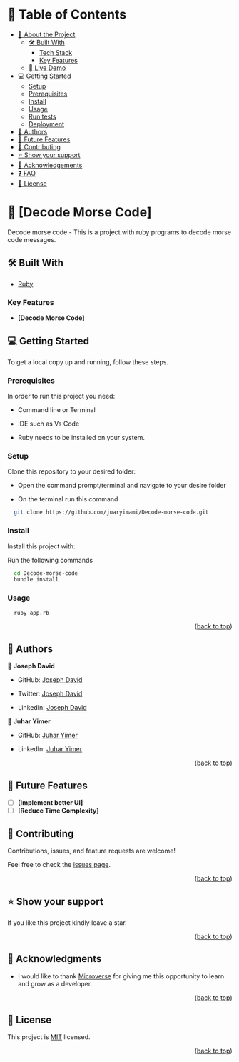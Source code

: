 # 📗 Table of Contents

- [📖 About the Project](#about-project)
  - [🛠 Built With](#built-with)
    - [Tech Stack](#tech-stack)
    - [Key Features](#key-features)
  - [🚀 Live Demo](#live-demo)
- [💻 Getting Started](#getting-started)
  - [Setup](#setup)
  - [Prerequisites](#prerequisites)
  - [Install](#install)
  - [Usage](#usage)
  - [Run tests](#run-tests)
  - [Deployment](#triangular_flag_on_post-deployment)
- [👥 Authors](#authors)
- [🔭 Future Features](#future-features)
- [🤝 Contributing](#contributing)
- [⭐️ Show your support](#support)
- [🙏 Acknowledgements](#acknowledgements)
- [❓ FAQ](#faq)
- [📝 License](#license)


# 📖 [Decode Morse Code] <a name="about-project"></a>

Decode morse code - This is a project with ruby programs to decode morse code messages.

## 🛠 Built With <a name="built-with"></a>

- <a href="https://www.ruby-lang.org/en/">Ruby</a></li>


### Key Features <a name="key-features"></a>

- **[Decode Morse Code]**


## 💻 Getting Started <a name="getting-started"></a>

To get a local copy up and running, follow these steps.

### Prerequisites

In order to run this project you need:

- Command line or Terminal

- IDE such as Vs Code 

- Ruby needs to be installed on your system.

### Setup

Clone this repository to your desired folder:

- Open the command prompt/terminal and navigate to your desire folder

- On the terminal run this command

```sh
  git clone https://github.com/juaryimami/Decode-morse-code.git
```

### Install

Install this project with:

Run the following commands

```sh
  cd Decode-morse-code
  bundle install
```

### Usage 

```sh
  ruby app.rb
```

<p align="right">(<a href="#readme-top">back to top</a>)</p>

## 👥 Authors <a name="authors"></a>

👤 **Joseph David**

- GitHub: [Joseph David](https://github.com/jodavid444)

- Twitter: [Joseph David](https://twitter.com/jodavid444dave)

- LinkedIn: [Joseph David](https://linkedin.com/in/joseph-david-01a8a5243)


👤 **Juhar Yimer**

- GitHub: [Juhar Yimer](https://github.com/juaryimami) 

- LinkedIn: [Juhar Yimer](https://www.linkedin.com/in/juhar-yimer/) 

<p align="right">(<a href="#readme-top">back to top</a>)</p>


## 🔭 Future Features <a name="future-features"></a>

- [ ] **[Implement better UI]**
- [ ] **[Reduce Time Complexity]**

## 🤝 Contributing <a name="contributing"></a>

Contributions, issues, and feature requests are welcome!

Feel free to check the [issues page](../../issues/).

<p align="right">(<a href="#readme-top">back to top</a>)</p>

## ⭐️ Show your support <a name="support"></a>

If you like this project kindly leave a star.

<p align="right">(<a href="#readme-top">back to top</a>)</p>

## 🙏 Acknowledgments <a name="acknowledgements"></a>

- I would like to thank [Microverse](https://www.microverse.org/) for giving me this opportunity to learn and grow as a developer.

<p align="right">(<a href="#readme-top">back to top</a>)</p>

## 📝 License <a name="license"></a>

This project is [MIT](./LICENSE) licensed.

<p align="right">(<a href="#readme-top">back to top</a>)</p>
